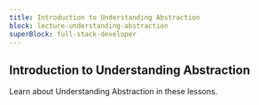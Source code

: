 ```yaml
---
title: Introduction to Understanding Abstraction
block: lecture-understanding-abstraction
superBlock: full-stack-developer
---
```


## Introduction to Understanding Abstraction

Learn about Understanding Abstraction in these lessons.

